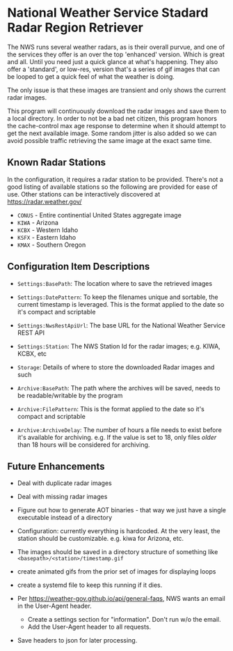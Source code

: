 # National Weather Service Stadard Radar Region Retriever

The NWS runs several weather radars, as is their overall purvue, and one of the services they offer is an over the top 'enhanced' version. Which is great and all. Until you need just a quick glance at what's happening. They also offer a 'standard', or low-res, version that's a series of gif images that can be looped to get a quick feel of what the weather is doing.

The only issue is that these images are transient and only shows the current radar images. 

This program will continuously download the radar images and save them to a local directory. In order to not be a bad net citizen, this program honors the cache-control max age response to determine when it should attempt to get the next available image. Some random jitter is also added so we can avoid possible traffic retrieving the same image at the exact same time.

## Known Radar Stations

In the configuration, it requires a radar station to be provided. There's not a good listing of available stations so the following are provided for ease of use. Other stations can be interactively discovered at https://radar.weather.gov/ 

- `CONUS` - Entire continential United States aggregate image
- `KIWA` - Arizona
- `KCBX` - Western Idaho
- `KSFX` - Eastern Idaho
- `KMAX` - Southern Oregon

## Configuration Item Descriptions

- `Settings:BasePath`: The location where to save the retrieved images
- `Settings:DatePattern`: To keep the filenames unique and sortable, the current timestamp is leveraged. This is the format applied to the date so it's compact and scriptable
- `Settings:NwsRestApiUrl`: The base URL for the National Weather Service REST API
- `Settings:Station`: The NWS Station Id for the radar images; e.g. KIWA, KCBX, etc

- `Storage`: Details of where to store the downloaded Radar images and such

- `Archive:BasePath`: The path where the archives will be saved, needs to be readable/writable by the program
- `Archive:FilePattern`: This is the format applied to the date so it's compact and scriptable
- `Archive:ArchiveDelay`: The number of hours a file needs to exist before it's available for archiving. e.g. If the value is set to 18, only files _older_ than 18 hours will be considered for archiving. 

## Future Enhancements

- Deal with duplicate radar images
- Deal with missing radar images
- Figure out how to generate AOT binaries - that way we just have a single executable instead of a directory
- Configuration: currently everything is hardcoded. At the very least, the station should be customizable. e.g. kiwa for Arizona, etc.
- The images should be saved in a directory structure of something like `<basepath>/<station>/timestamp.gif`
- create animated gifs from the prior set of images for displaying loops
- create a systemd file to keep this running if it dies.
- Per https://weather-gov.github.io/api/general-faqs, NWS wants an email in the User-Agent header. 
  - Create a settings section for "information". Don't run w/o the email.
  - Add the User-Agent header to all requests. 


- Save headers to json for later processing.